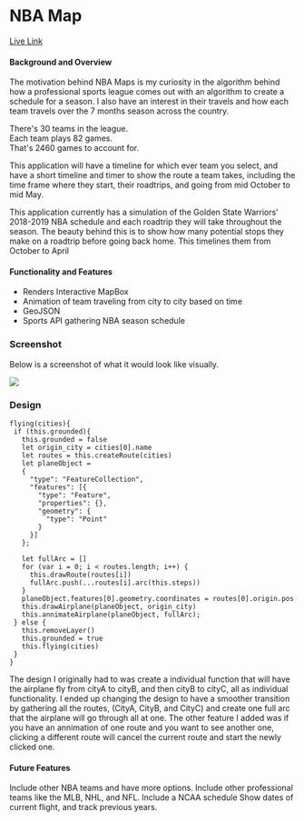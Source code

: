 # NBA Map

[Live Link](https://stephenli305.github.io/NBAMap/)

#### Background and Overview

The motivation behind NBA Maps is my curiosity in the algorithm behind how a professional sports league comes out with an algorithm to create a schedule for a season. I also have an interest in their travels and how each team travels over the 7 months season across the country.

There's 30 teams in the league.       
Each team plays 82 games.      
That's 2460 games to account for.

This application will have a timeline for which ever team you select, and have a short timeline and timer to show the route a team takes, including the time frame where they start, their roadtrips, and going from mid October to mid May.

This application currently has a simulation of the Golden State Warriors' 2018-2019 NBA schedule and each roadtrip they will take throughout the season. The beauty behind this is to show how many potential stops they make on a roadtrip before going back home. This timelines them from October to April

#### Functionality and Features
* Renders Interactive MapBox
* Animation of team traveling from city to city based on time
* GeoJSON
* Sports API gathering NBA season schedule

### Screenshot
Below is a screenshot of what it would look like visually.

![](https://i.imgur.com/6vf90xG.png)

### Design

```
flying(cities){
 if (this.grounded){
   this.grounded = false
   let origin_city = cities[0].name
   let routes = this.createRoute(cities)
   let planeObject =
   {
     "type": "FeatureCollection",
     "features": [{
       "type": "Feature",
       "properties": {},
       "geometry": {
         "type": "Point"
       }
     }]
   };

   let fullArc = []
   for (var i = 0; i < routes.length; i++) {
     this.drawRoute(routes[i])
     fullArc.push(...routes[i].arc(this.steps))
   }
   planeObject.features[0].geometry.coordinates = routes[0].origin.pos
   this.drawAirplane(planeObject, origin_city)
   this.annimateAirplane(planeObject, fullArc);
 } else {
   this.removeLayer()
   this.grounded = true
   this.flying(cities)
 }
}
```
The design I originally had to was create a individual function that will have the airplane fly from cityA to cityB, and then cityB to cityC, all as individual functionality. I ended up changing the design to have a smoother transition by gathering all the routes, (CityA, CityB, and CityC) and create one full arc that the airplane will go through all at one. The other feature I added was if you have an annimation of one route and you want to see another one, clicking a different route will cancel the current route and start the newly clicked one.

#### Future Features
Include other NBA teams and have more options.
Include other professional teams like the MLB, NHL, and NFL.
Include a NCAA schedule
Show dates of current flight, and track previous years.
